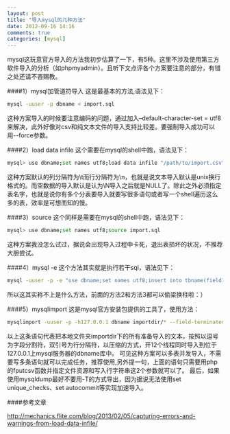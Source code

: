 ```yaml
---
layout: post
title: "导入mysql的几种方法"
date: 2012-09-16 14:16
comments: true
categories: [mysql] 
---
```


mysql这玩意官方导入的方法我初步估算了一下，有5种。这里不涉及使用第三方软件导入的分析（如phpmyadmin）。且听下文点评各个方案要注意的部分，有错之处还请不吝赐教。

<!-- more -->
####1）mysql加管道符导入
这是最基本的方法,语法见下：

```sh
mysql -uuser -p dbname < import.sql 
```

这种方案导入的时候要注意编码的问题，通过加入–default-character-set = utf8来解决，此外好像对csv和纯文本文件的导入支持比较差。要强制导入成功可以用--force参数。


####2）load data infile
这个需要在mysql的shell中跑，语法见下：

```sh
mysql> use dbname;set names utf8;load data infile "/path/to/import.csv" into table tbname(field1,field2)
```

这种方案默认的列分隔符为\t而行分隔符为\n，也就是说文本导入默认是unix换行格式的。而空数据的导入默认是认为\N导入之后就是NULL了。除此之外必须指定表名字，也就是说你有多个分表要导入就要写很多语句或者写一个shell遍历这么多的表，效率是可想而知的慢。


####3）source
这个同样是需要在mysql的shell中跑，语法见下：

```sh
mysql> use dbname;set names utf8;source import.sql
```

这种方案我没怎么试过，据说会出现导入过程中卡死，退出表损坏的状况，不推荐大胆尝试。


####4）mysql -e
这个方法其实就是执行若干sql，语法见下：

```sh
mysql -uuser -p -e "use dbname;set names utf8;insert into tbname(field1,field2) values('foo','bar');"
```

所以这其实称不上是什么方法，前面的方法2和方法3都可以偷梁换柱啦：）

####5）mysqlimport
这是mysql官方安装包提供的工具了，使用方法：

```sh
mysqlimport -uuser -p -h127.0.0.1 dbname importdir/* --field-terminated-by=',' --filelds-optionally-enclosed-by='"' --local --compress --use-thread=12
```

以上这条语句代表把本地文件夹importdir下的所有准备导入的文本，按照以逗号为字段分割符，双引号为行分隔符，以压缩的方式，开12个线程同时导入到位于127.0.0.1上mysql服务器的dbname库中。
可见这种方案可以多表并发导入，不需要写多条语句就可以完成任务，推荐使用,另外提一句，上面的语句只需要用php的fputcsv函数并指定文件资源和写入行字符串这2个参数就可以了。
最后，如果使用mysqldump最好不要用-T的方式导出，因为据说无法使用set unique_checks、set autocommit等实现加速导入。

####参考文章

http://mechanics.flite.com/blog/2013/02/05/capturing-errors-and-warnings-from-load-data-infile/
